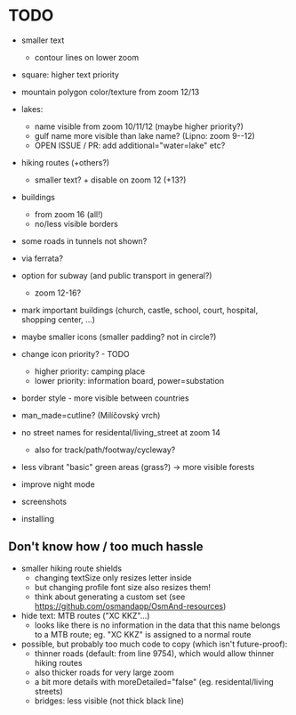 # TODO
- smaller text
    - contour lines on lower zoom

- square: higher text priority
- mountain polygon color/texture from zoom 12/13
- lakes:
    - name visible from zoom 10/11/12 (maybe higher priority?)
    - gulf name more visible than lake name? (Lipno: zoom 9--12)
    - OPEN ISSUE / PR: add additional="water=lake" etc?
- hiking routes (+others?)
    - smaller text? + disable on zoom 12 (+13?)
- buildings
    - from zoom 16 (all!)
    - no/less visible borders
- some roads in tunnels not shown?
- via ferrata?
- option for subway (and public transport in general?)
    - zoom 12-16?
- mark important buildings (church, castle, school, court, hospital, shopping center, ...)
- maybe smaller icons (smaller padding? not in circle?)
- change icon priority? - TODO
    - higher priority: camping place
    - lower priority:  information board, power=substation
- border style - more visible between countries
- man_made=cutline? (Milíčovský vrch)
- no street names for residental/living_street at zoom 14
    - also for track/path/footway/cycleway?
- less vibrant "basic" green areas (grass?) -> more visible forests

- improve night mode

- screenshots
- installing


## Don't know how / too much hassle
- smaller hiking route shields
    - changing textSize only resizes letter inside
    - but changing profile font size also resizes them!
    - think about generating a custom set (see https://github.com/osmandapp/OsmAnd-resources)
- hide text: MTB routes ("XC KKZ"...)
    - looks like there is no information in the data that this name belongs to a MTB route; eg. "XC KKZ" is assigned to a normal route
- possible, but probably too much code to copy (which isn't future-proof):
    - thinner roads (default: from line 9754), which would allow thinner hiking routes
    - also thicker roads for very large zoom
    - a bit more details with moreDetailed="false" (eg. residental/living streets)
    - bridges: less visible (not thick black line)
